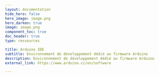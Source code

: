 ```yaml
---
layout: documentation
hide_hero: false
hero_image: image.png
hero_darken: true
image: image.png
component_toc: true
doc_header: true
type: ressources

title: Arduino IDE
subtitle: Environnement de développement dédié au firmware Arduino
description: Environnement de développement dédié au firmware Arduino
external_link: https://www.arduino.cc/en/software

---
```

